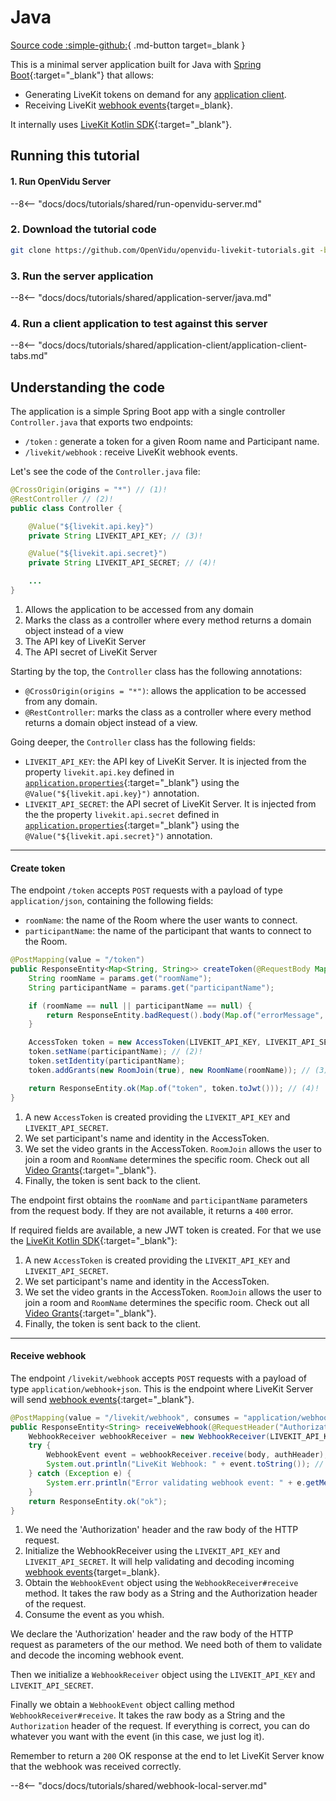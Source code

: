 # Java

[Source code :simple-github:](https://github.com/OpenVidu/openvidu-livekit-tutorials/tree/master/application-server/java){ .md-button target=\_blank }

This is a minimal server application built for Java with [Spring Boot](https://spring.io/){:target="\_blank"} that allows:

- Generating LiveKit tokens on demand for any [application client](../application-client/index.md).
- Receiving LiveKit [webhook events](https://docs.livekit.io/realtime/server/webhooks/){target=\_blank}.

It internally uses [LiveKit Kotlin SDK](https://github.com/livekit/server-sdk-kotlin){:target="\_blank"}.

## Running this tutorial

#### 1. Run OpenVidu Server

--8<-- "docs/docs/tutorials/shared/run-openvidu-server.md"

### 2. Download the tutorial code

```bash
git clone https://github.com/OpenVidu/openvidu-livekit-tutorials.git -b 3.0.0-beta3
```

### 3. Run the server application

--8<-- "docs/docs/tutorials/shared/application-server/java.md"

### 4. Run a client application to test against this server

--8<-- "docs/docs/tutorials/shared/application-client/application-client-tabs.md"

## Understanding the code

The application is a simple Spring Boot app with a single controller `Controller.java` that exports two endpoints:

- `/token` : generate a token for a given Room name and Participant name.
- `/livekit/webhook` : receive LiveKit webhook events.

Let's see the code of the `Controller.java` file:

```java title="<a href='https://github.com/OpenVidu/openvidu-livekit-tutorials/blob/master/application-server/java/src/main/java/io/openvidu/basic/java/Controller.java#L19-L27' target='_blank'>Controller.java</a>" linenums="19"
@CrossOrigin(origins = "*") // (1)!
@RestController // (2)!
public class Controller {

	@Value("${livekit.api.key}")
	private String LIVEKIT_API_KEY; // (3)!

	@Value("${livekit.api.secret}")
	private String LIVEKIT_API_SECRET; // (4)!

	...
}
```

1. Allows the application to be accessed from any domain
2. Marks the class as a controller where every method returns a domain object instead of a view
3. The API key of LiveKit Server
4. The API secret of LiveKit Server

Starting by the top, the `Controller` class has the following annotations:

- `@CrossOrigin(origins = "*")`: allows the application to be accessed from any domain.
- `@RestController`: marks the class as a controller where every method returns a domain object instead of a view.

Going deeper, the `Controller` class has the following fields:

- `LIVEKIT_API_KEY`: the API key of LiveKit Server. It is injected from the property `livekit.api.key` defined in [`application.properties`](https://github.com/OpenVidu/openvidu-livekit-tutorials/blob/master/application-server/java/src/main/resources/application.properties#L6){:target="\_blank"} using the `@Value("${livekit.api.key}")` annotation.
- `LIVEKIT_API_SECRET`: the API secret of LiveKit Server. It is injected from the the property `livekit.api.secret` defined in [`application.properties`](https://github.com/OpenVidu/openvidu-livekit-tutorials/blob/master/application-server/java/src/main/resources/application.properties#L7){:target="\_blank"} using the `@Value("${livekit.api.secret}")` annotation.

---

#### Create token

The endpoint `/token` accepts `POST` requests with a payload of type `application/json`, containing the following fields:

- `roomName`: the name of the Room where the user wants to connect.
- `participantName`: the name of the participant that wants to connect to the Room.

```java title="<a href='https://github.com/OpenVidu/openvidu-livekit-tutorials/blob/master/application-server/java/src/main/java/io/openvidu/basic/java/Controller.java#L33-L48' target='_blank'>Controller.java</a>" linenums="33"
@PostMapping(value = "/token")
public ResponseEntity<Map<String, String>> createToken(@RequestBody Map<String, String> params) {
	String roomName = params.get("roomName");
	String participantName = params.get("participantName");

	if (roomName == null || participantName == null) {
		return ResponseEntity.badRequest().body(Map.of("errorMessage", "roomName and participantName are required"));
	}

	AccessToken token = new AccessToken(LIVEKIT_API_KEY, LIVEKIT_API_SECRET); // (1)!
	token.setName(participantName); // (2)!
	token.setIdentity(participantName);
	token.addGrants(new RoomJoin(true), new RoomName(roomName)); // (3)!

	return ResponseEntity.ok(Map.of("token", token.toJwt())); // (4)!
}
```

1. A new `AccessToken` is created providing the `LIVEKIT_API_KEY` and `LIVEKIT_API_SECRET`.
2. We set participant's name and identity in the AccessToken.
3. We set the video grants in the AccessToken. `RoomJoin` allows the user to join a room and `RoomName` determines the specific room. Check out all [Video Grants](https://docs.livekit.io/realtime/concepts/authentication/#Video-grant){:target="\_blank"}.
4. Finally, the token is sent back to the client.

The endpoint first obtains the `roomName` and `participantName` parameters from the request body. If they are not available, it returns a `400` error.

If required fields are available, a new JWT token is created. For that we use the [LiveKit Kotlin SDK](https://github.com/livekit/server-sdk-kotlin){:target="\_blank"}:

1. A new `AccessToken` is created providing the `LIVEKIT_API_KEY` and `LIVEKIT_API_SECRET`.
2. We set participant's name and identity in the AccessToken.
3. We set the video grants in the AccessToken. `RoomJoin` allows the user to join a room and `RoomName` determines the specific room. Check out all [Video Grants](https://docs.livekit.io/realtime/concepts/authentication/#Video-grant){:target="\_blank"}.
4. Finally, the token is sent back to the client.

---

#### Receive webhook

The endpoint `/livekit/webhook` accepts `POST` requests with a payload of type `application/webhook+json`. This is the endpoint where LiveKit Server will send [webhook events](https://docs.livekit.io/realtime/server/webhooks/#Events){:target="\_blank"}.

```java title="<a href='https://github.com/OpenVidu/openvidu-livekit-tutorials/blob/master/application-server/java/src/main/java/io/openvidu/basic/java/Controller.java#L50-L60' target='_blank'>Controller.java</a>" linenums="50"
@PostMapping(value = "/livekit/webhook", consumes = "application/webhook+json")
public ResponseEntity<String> receiveWebhook(@RequestHeader("Authorization") String authHeader, @RequestBody String body) { // (1)!
	WebhookReceiver webhookReceiver = new WebhookReceiver(LIVEKIT_API_KEY, LIVEKIT_API_SECRET); // (2)!
	try {
		WebhookEvent event = webhookReceiver.receive(body, authHeader); // (3)!
		System.out.println("LiveKit Webhook: " + event.toString());	// (4)!
	} catch (Exception e) {
		System.err.println("Error validating webhook event: " + e.getMessage());
	}
	return ResponseEntity.ok("ok");
}
```

1. We need the 'Authorization' header and the raw body of the HTTP request.
2. Initialize the WebhookReceiver using the `LIVEKIT_API_KEY` and `LIVEKIT_API_SECRET`. It will help validating and decoding incoming [webhook events](https://docs.livekit.io/realtime/server/webhooks/){target=\_blank}.
3. Obtain the `WebhookEvent` object using the `WebhookReceiver#receive` method. It takes the raw body as a String and the Authorization header of the request.
4. Consume the event as you whish.

We declare the 'Authorization' header and the raw body of the HTTP request as parameters of the our method. We need both of them to validate and decode the incoming webhook event.

Then we initialize a `WebhookReceiver` object using the `LIVEKIT_API_KEY` and `LIVEKIT_API_SECRET`.

Finally we obtain a `WebhookEvent` object calling method `WebhookReceiver#receive`. It takes the raw body as a String and the `Authorization` header of the request. If everything is correct, you can do whatever you want with the event (in this case, we just log it).

Remember to return a `200` OK response at the end to let LiveKit Server know that the webhook was received correctly.

--8<-- "docs/docs/tutorials/shared/webhook-local-server.md"

<br>